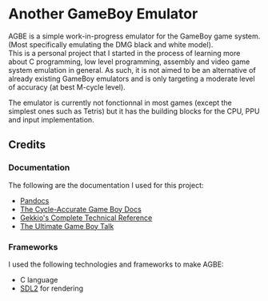 # Another GameBoy Emulator
AGBE is a simple work-in-progress emulator for the GameBoy game system. (Most specifically emulating the DMG black and white model).\
This is a personal project that I started in the process of learning more about C programming, low level programming, assembly and video game system emulation in general. As such, it is not aimed to be an alternative of already existing GameBoy emulators and is only targeting a moderate level of accuracy (at best M-cycle level).

The emulator is currently not fonctionnal in most games (except the simplest ones such as Tetris) but it has the building blocks for the CPU, PPU and input implementation.

## Credits
### Documentation
The following are the documentation I used for this project:
- [Pandocs](https://gbdev.io/pandocs/)
- [The Cycle-Accurate Game Boy Docs](https://github.com/AntonioND/giibiiadvance/blob/master/docs/TCAGBD.pdf)
- [Gekkio's Complete Technical Reference](https://gekkio.fi/files/gb-docs/gbctr.pdf)
- [The Ultimate Game Boy Talk](https://www.youtube.com/watch?v=HyzD8pNlpwI)
### Frameworks
I used the following technologies and frameworks to make AGBE:
- C language
- [SDL2](https://www.libsdl.org/) for rendering
